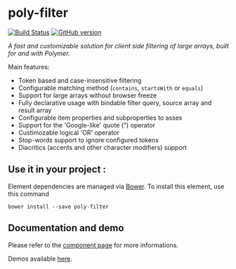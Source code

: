 # poly-filter

[![Build Status](https://travis-ci.org/vguillou/poly-filter.svg?branch=master)](https://travis-ci.org/vguillou/poly-filter)
[![GitHub version](https://badge.fury.io/gh/vguillou%2Fpoly-filter.svg)](https://badge.fury.io/gh/vguillou%2Fpoly-filter)

_A fast and customizable solution for client side filtering of large arrays, built for and with Polymer._

Main features:
- Token based and case-insensitive filtering
- Configurable matching method (`contains`, `startsWith` or `equals`)
- Support for large arrays without browser freeze
- Fully declarative usage with bindable filter query, source array and result array
- Configurable item properties and subproperties to asses
- Support for the 'Google-like' quote (") operator
- Custimozable logical 'OR' operator
- Stop-words support to ignore configured tokens
- Diacritics (accents and other character modifiers) support

## Use it in your project :

Element dependencies are managed via [Bower](http://bower.io/). To install this element,
use this command

    bower install --save poly-filter


## Documentation and demo

Please refer to the <a href="https://vguillou.github.io/webcomponents/poly-filter">component page</a> for more informations.

Demos available <a href="https://vguillou.github.io/webcomponents/poly-filter/demo">here</a>.
